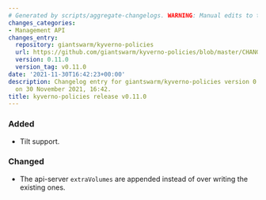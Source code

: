 ```yaml
---
# Generated by scripts/aggregate-changelogs. WARNING: Manual edits to this files will be overwritten.
changes_categories:
- Management API
changes_entry:
  repository: giantswarm/kyverno-policies
  url: https://github.com/giantswarm/kyverno-policies/blob/master/CHANGELOG.md#0110---2021-11-30
  version: 0.11.0
  version_tag: v0.11.0
date: '2021-11-30T16:42:23+00:00'
description: Changelog entry for giantswarm/kyverno-policies version 0.11.0, published
  on 30 November 2021, 16:42.
title: kyverno-policies release v0.11.0
---
```


### Added
- Tilt support.
### Changed
- The api-server `extraVolumes` are appended instead of over writing the existing ones.
